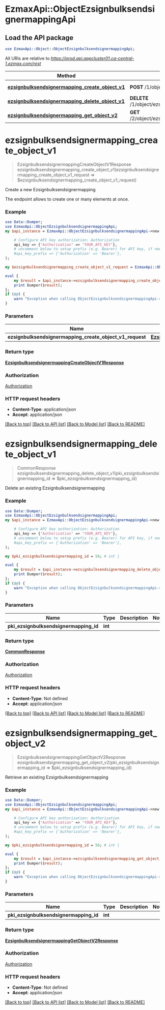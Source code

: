 # EzmaxApi::ObjectEzsignbulksendsignermappingApi

## Load the API package
```perl
use EzmaxApi::Object::ObjectEzsignbulksendsignermappingApi;
```

All URIs are relative to *https://prod.api.appcluster01.ca-central-1.ezmax.com/rest*

Method | HTTP request | Description
------------- | ------------- | -------------
[**ezsignbulksendsignermapping_create_object_v1**](ObjectEzsignbulksendsignermappingApi.md#ezsignbulksendsignermapping_create_object_v1) | **POST** /1/object/ezsignbulksendsignermapping | Create a new Ezsignbulksendsignermapping
[**ezsignbulksendsignermapping_delete_object_v1**](ObjectEzsignbulksendsignermappingApi.md#ezsignbulksendsignermapping_delete_object_v1) | **DELETE** /1/object/ezsignbulksendsignermapping/{pkiEzsignbulksendsignermappingID} | Delete an existing Ezsignbulksendsignermapping
[**ezsignbulksendsignermapping_get_object_v2**](ObjectEzsignbulksendsignermappingApi.md#ezsignbulksendsignermapping_get_object_v2) | **GET** /2/object/ezsignbulksendsignermapping/{pkiEzsignbulksendsignermappingID} | Retrieve an existing Ezsignbulksendsignermapping


# **ezsignbulksendsignermapping_create_object_v1**
> EzsignbulksendsignermappingCreateObjectV1Response ezsignbulksendsignermapping_create_object_v1(ezsignbulksendsignermapping_create_object_v1_request => $ezsignbulksendsignermapping_create_object_v1_request)

Create a new Ezsignbulksendsignermapping

The endpoint allows to create one or many elements at once.

### Example
```perl
use Data::Dumper;
use EzmaxApi::ObjectEzsignbulksendsignermappingApi;
my $api_instance = EzmaxApi::ObjectEzsignbulksendsignermappingApi->new(

    # Configure API key authorization: Authorization
    api_key => {'Authorization' => 'YOUR_API_KEY'},
    # uncomment below to setup prefix (e.g. Bearer) for API key, if needed
    #api_key_prefix => {'Authorization' => 'Bearer'},
);

my $ezsignbulksendsignermapping_create_object_v1_request = EzmaxApi::Object::EzsignbulksendsignermappingCreateObjectV1Request->new(); # EzsignbulksendsignermappingCreateObjectV1Request | 

eval {
    my $result = $api_instance->ezsignbulksendsignermapping_create_object_v1(ezsignbulksendsignermapping_create_object_v1_request => $ezsignbulksendsignermapping_create_object_v1_request);
    print Dumper($result);
};
if ($@) {
    warn "Exception when calling ObjectEzsignbulksendsignermappingApi->ezsignbulksendsignermapping_create_object_v1: $@\n";
}
```

### Parameters

Name | Type | Description  | Notes
------------- | ------------- | ------------- | -------------
 **ezsignbulksendsignermapping_create_object_v1_request** | [**EzsignbulksendsignermappingCreateObjectV1Request**](EzsignbulksendsignermappingCreateObjectV1Request.md)|  | 

### Return type

[**EzsignbulksendsignermappingCreateObjectV1Response**](EzsignbulksendsignermappingCreateObjectV1Response.md)

### Authorization

[Authorization](../README.md#Authorization)

### HTTP request headers

 - **Content-Type**: application/json
 - **Accept**: application/json

[[Back to top]](#) [[Back to API list]](../README.md#documentation-for-api-endpoints) [[Back to Model list]](../README.md#documentation-for-models) [[Back to README]](../README.md)

# **ezsignbulksendsignermapping_delete_object_v1**
> CommonResponse ezsignbulksendsignermapping_delete_object_v1(pki_ezsignbulksendsignermapping_id => $pki_ezsignbulksendsignermapping_id)

Delete an existing Ezsignbulksendsignermapping



### Example
```perl
use Data::Dumper;
use EzmaxApi::ObjectEzsignbulksendsignermappingApi;
my $api_instance = EzmaxApi::ObjectEzsignbulksendsignermappingApi->new(

    # Configure API key authorization: Authorization
    api_key => {'Authorization' => 'YOUR_API_KEY'},
    # uncomment below to setup prefix (e.g. Bearer) for API key, if needed
    #api_key_prefix => {'Authorization' => 'Bearer'},
);

my $pki_ezsignbulksendsignermapping_id = 56; # int | 

eval {
    my $result = $api_instance->ezsignbulksendsignermapping_delete_object_v1(pki_ezsignbulksendsignermapping_id => $pki_ezsignbulksendsignermapping_id);
    print Dumper($result);
};
if ($@) {
    warn "Exception when calling ObjectEzsignbulksendsignermappingApi->ezsignbulksendsignermapping_delete_object_v1: $@\n";
}
```

### Parameters

Name | Type | Description  | Notes
------------- | ------------- | ------------- | -------------
 **pki_ezsignbulksendsignermapping_id** | **int**|  | 

### Return type

[**CommonResponse**](CommonResponse.md)

### Authorization

[Authorization](../README.md#Authorization)

### HTTP request headers

 - **Content-Type**: Not defined
 - **Accept**: application/json

[[Back to top]](#) [[Back to API list]](../README.md#documentation-for-api-endpoints) [[Back to Model list]](../README.md#documentation-for-models) [[Back to README]](../README.md)

# **ezsignbulksendsignermapping_get_object_v2**
> EzsignbulksendsignermappingGetObjectV2Response ezsignbulksendsignermapping_get_object_v2(pki_ezsignbulksendsignermapping_id => $pki_ezsignbulksendsignermapping_id)

Retrieve an existing Ezsignbulksendsignermapping



### Example
```perl
use Data::Dumper;
use EzmaxApi::ObjectEzsignbulksendsignermappingApi;
my $api_instance = EzmaxApi::ObjectEzsignbulksendsignermappingApi->new(

    # Configure API key authorization: Authorization
    api_key => {'Authorization' => 'YOUR_API_KEY'},
    # uncomment below to setup prefix (e.g. Bearer) for API key, if needed
    #api_key_prefix => {'Authorization' => 'Bearer'},
);

my $pki_ezsignbulksendsignermapping_id = 56; # int | 

eval {
    my $result = $api_instance->ezsignbulksendsignermapping_get_object_v2(pki_ezsignbulksendsignermapping_id => $pki_ezsignbulksendsignermapping_id);
    print Dumper($result);
};
if ($@) {
    warn "Exception when calling ObjectEzsignbulksendsignermappingApi->ezsignbulksendsignermapping_get_object_v2: $@\n";
}
```

### Parameters

Name | Type | Description  | Notes
------------- | ------------- | ------------- | -------------
 **pki_ezsignbulksendsignermapping_id** | **int**|  | 

### Return type

[**EzsignbulksendsignermappingGetObjectV2Response**](EzsignbulksendsignermappingGetObjectV2Response.md)

### Authorization

[Authorization](../README.md#Authorization)

### HTTP request headers

 - **Content-Type**: Not defined
 - **Accept**: application/json

[[Back to top]](#) [[Back to API list]](../README.md#documentation-for-api-endpoints) [[Back to Model list]](../README.md#documentation-for-models) [[Back to README]](../README.md)

